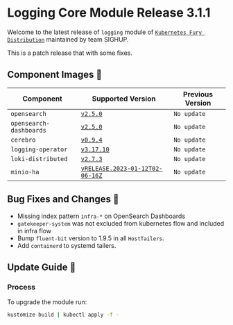 # Logging Core Module Release 3.1.1

Welcome to the latest release of `logging` module of [`Kubernetes Fury Distribution`](https://github.com/sighupio/fury-distribution) maintained by team SIGHUP.

This is a patch release that with some fixes.

## Component Images 🚢

| Component               | Supported Version                                                                                   | Previous Version |
| ----------------------- | --------------------------------------------------------------------------------------------------- | ---------------- |
| `opensearch`            | [`v2.5.0`](https://github.com/opensearch-project/OpenSearch/releases/tag/2.5.0)                     | `No update`      |
| `opensearch-dashboards` | [`v2.5.0`](https://github.com/opensearch-project/OpenSearch-Dashboards/releases/tag/2.5.0)          | `No update`      |
| `cerebro`               | [`v0.9.4`](https://github.com/lmenezes/cerebro/releases/tag/v0.9.4)                                 | `No update`      |
| `logging-operator`      | [`v3.17.10`](https://github.com/banzaicloud/logging-operator/releases/tag/3.17.10)                  | `No update`      |
| `loki-distributed`      | [`v2.7.3`](https://github.com/grafana/loki/releases/tag/v2.7.3)                                     | `No update`      |
| `minio-ha`              | [`vRELEASE.2023-01-12T02-06-16Z`](https://github.com/minio/minio/tree/RELEASE.2023-01-12T02-06-16Z) | `No update`      |

## Bug Fixes and Changes 🐛

- Missing index pattern `infra-*` on OpenSearch Dashboards
- `gatekeeper-system` was not excluded from kubernetes flow and included in infra flow
- Bump `fluent-bit` version to 1.9.5 in all `HostTailers`.
- Add `containerd` to systemd tailers.

## Update Guide 🦮

### Process

To upgrade the module run:

```bash
kustomize build | kubectl apply -f -
```
